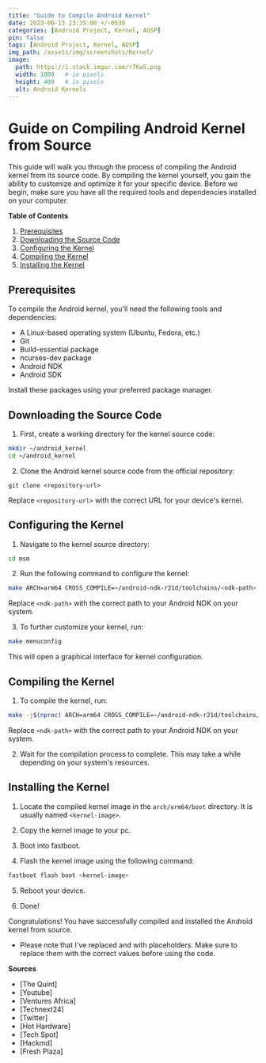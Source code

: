 ```yaml
---
title: "Guide to Compile Android Kernel"
date: 2023-06-13 23:35:00 +/-0530
categories: [Android Project, Kernel, AOSP]
pin: false
tags: [Android Project, Kernel, AOSP]
img_path: /assets/img/screenshots/Kernel/
image:
  path: https://i.stack.imgur.com/r7KwS.png
  width: 1000   # in pixels
  height: 400   # in pixels
  alt: Android Kernels
---
```


# Guide on Compiling Android Kernel from Source

This guide will walk you through the process of compiling the Android kernel from its source code. By compiling the kernel yourself, you gain the ability to customize and optimize it for your specific device. Before we begin, make sure you have all the required tools and dependencies installed on your computer.

**Table of Contents**  
1. [Prerequisites](#prerequisites)  
2. [Downloading the Source Code](#downloading-the-source-code)  
3. [Configuring the Kernel](#configuring-the-kernel)  
4. [Compiling the Kernel](#compiling-the-kernel)  
5. [Installing the Kernel](#installing-the-kernel)  

## Prerequisites

To compile the Android kernel, you'll need the following tools and dependencies:

- A Linux-based operating system (Ubuntu, Fedora, etc.)
- Git
- Build-essential package
- ncurses-dev package
- Android NDK
- Android SDK

Install these packages using your preferred package manager.

## Downloading the Source Code

1. First, create a working directory for the kernel source code:

```bash
mkdir ~/android_kernel
cd ~/android_kernel
```

2. Clone the Android kernel source code from the official repository:

```git
git clone <repository-url> 
```

Replace `<repository-url>` with the correct URL for your device's kernel.

## Configuring the Kernel

1. Navigate to the kernel source directory:

```bash
cd msm
```

2. Run the following command to configure the kernel:

```bash
make ARCH=arm64 CROSS_COMPILE=~/android-ndk-r21d/toolchains/<ndk-path>
```

Replace `<ndk-path>` with the correct path to your Android NDK on your system.

3. To further customize your kernel, run:

```bash
make menuconfig
```

This will open a graphical interface for kernel configuration.

## Compiling the Kernel

1. To compile the kernel, run:

```bash
make -j$(nproc) ARCH=arm64 CROSS_COMPILE=~/android-ndk-r21d/toolchains/<ndk-path>
```

Replace `<ndk-path>` with the correct path to your Android NDK on your system.

2. Wait for the compilation process to complete. This may take a while depending on your system's resources.

## Installing the Kernel

1. Locate the compiled kernel image in the `arch/arm64/boot` directory. It is usually named `<kernel-image>`.

2. Copy the kernel image to your pc.

3. Boot into fastboot.

4. Flash the kernel image using the following command:

```bash
fastboot flash boot <kernel-image>
```

5. Reboot your device.

6. Done!

Congratulations! You have successfully compiled and installed the Android kernel from source.

- Please note that I've replaced <repository-url> and <ndk-path> with placeholders. Make sure to replace them with the correct values before using the code.

**Sources**  
- [The Quint]
- [Youtube]
- [Ventures Africa]
- [Technext24]
- [Twitter]
- [Hot Hardware]
- [Tech Spot]
- [Hackmd]
- [Fresh Plaza]
